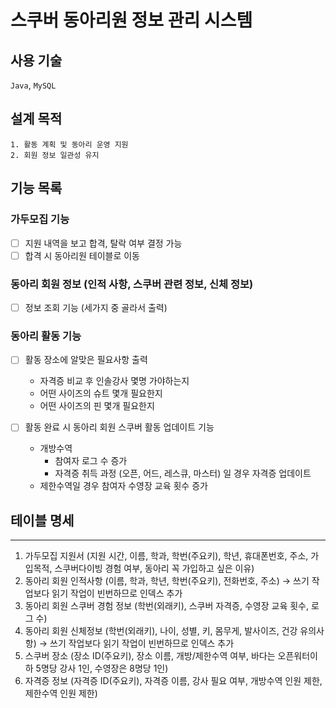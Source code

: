 # 스쿠버 동아리원 정보 관리 시스템

## 사용 기술

`Java`, `MySQL`

## 설계 목적

    1. 활동 계획 및 동아리 운영 지원
    2. 회원 정보 일관성 유지


## 기능 목록

### 가두모집 기능

- [ ] 지원 내역을 보고 합격, 탈락 여부 결정 가능
- [ ] 합격 시 동아리원 테이블로 이동

### 동아리 회원 정보 (인적 사항, 스쿠버 관련 정보, 신체 정보)

- [ ] 정보 조회 기능 (세가지 중 골라서 출력)

### 동아리 활동 기능

- [ ] 활동 장소에 알맞은 필요사항 출력
  - 자격증 비교 후 인솔강사 몇명 가야하는지
  - 어떤 사이즈의 슈트 몇개 필요한지
  - 어떤 사이즈의 핀 몇개 필요한지


- [ ] 활동 완료 시 동아리 회원 스쿠버 활동 업데이트 기능
  - 개방수역
    - 참여자 로그 수 증가
    - 자격증 취득 과정 (오픈, 어드, 레스큐, 마스터) 일 경우 자격증 업데이트
  - 제한수역일 경우 참여자 수영장 교육 횟수 증가


## 테이블 명세

---

1. 가두모집 지원서 (지원 시간, 이름, 학과, 학번(주요키), 학년, 휴대폰번호, 주소, 가입목적, 스쿠버다이빙 경험 여부, 동아리 꼭 가입하고 싶은 이유)
2. 동아리 회원 인적사항 (이름, 학과, 학년, 학번(주요키), 전화번호, 주소)
   → 쓰기 작업보다 읽기 작업이 빈번하므로 인덱스 추가
3. 동아리 회원 스쿠버 경험 정보 (학번(외래키), 스쿠버 자격증, 수영장 교육 횟수, 로그 수)
4. 동아리 회원 신체정보 (학번(외래키), 나이, 성별, 키, 몸무게, 발사이즈, 건강 유의사항)
   → 쓰기 작업보다 읽기 작업이 빈번하므로 인덱스 추가
5. 스쿠버 장소 (장소 ID(주요키), 장소 이름, 개방/제한수역 여부, 바다는 오픈워터이하 5명당 강사 1인, 수영장은 8명당 1인)
6. 자격증 정보 (자격증 ID(주요키), 자격증 이름, 강사 필요 여부, 개방수역 인원 제한, 제한수역 인원 제한)
